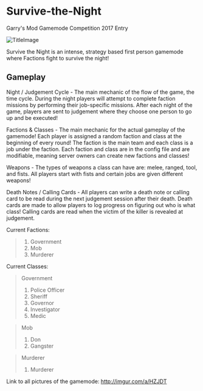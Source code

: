 # Survive-the-Night
Garry's Mod Gamemode Competition 2017 Entry

![TitleImage](http://i.imgur.com/PfEfNz0.jpg)

Survive the Night is an intense, strategy based first person gamemode where Factions fight to survive the night!


## Gameplay

Night / Judgement Cycle - The main mechanic of the flow of the game, the time cycle. During the night players 
will attempt to complete faction missions by performing their job-specific missions. After each night of the game,
players are sent to judgement where they choose one person to go up and be executed!

Factions & Classes - The main mechanic for the actual gameplay of the gamemode! Each player is assigned a random 
faction and class at the beginning of every round! The faction is the main team and each class is a job under the 
faction. Each faction and class are in the config file and are modifiable, meaning server owners can create new 
factions and classes!

Weapons - The types of weapons a class can have are: melee, ranged, tool, and fists. All players start with fists and 
certain jobs are given different weapons!

Death Notes / Calling Cards - All players can write a death note or calling card to be read during the next judgement 
session after their death. Death cards are made to allow players to log progress on figuring out who is what class!
Calling cards are read when the victim of the killer is revealed at judgement.

Current Factions:
> 1. Government
> 2. Mob
> 3. Murderer

Current Classes:

>Government
> 1. Police Officer
> 2. Sheriff
> 3. Governor
> 4. Investigator
> 5. Medic

>Mob
> 1. Don
> 2. Gangster

>Murderer
> 1. Murderer

Link to all pictures of the gamemode: http://imgur.com/a/HZJDT
